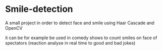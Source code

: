 # Smile-detection

A small project in order to detect face and smile using Haar Cascade and OpenCV

it can be for example be used in comedy shows to count smiles on face of spectators (reaction analyse in real time to good and bad jokes)
